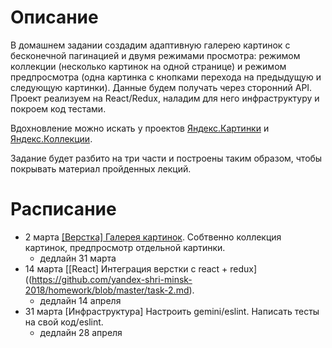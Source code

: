 Описание
========

В домашнем задании создадим адаптивную галерею картинок с бесконечной пагинацией и двумя режимами просмотра: режимом коллекции (несколько картинок на одной странице) и режимом предпросмотра (одна картинка с кнопками перехода на предыдущую и следующую картинки). Данные будем получать через сторонний API.
Проект реализуем на React/Redux, наладим для него инфраструктуру и покроем код тестами.

Вдохновление можно искать у проектов [Яндекс.Картинки](https://yandex.ru/images/search?text=%D0%B2%D0%B4%D0%BE%D1%85%D0%BD%D0%BE%D0%B2%D0%BB%D0%B5%D0%BD%D0%B8%D0%B5) и [Яндекс.Коллекции](https://yandex.ru/collections).

Задание будет разбито на три части и построены таким образом, чтобы покрывать материал пройденных лекций.

Расписание
==========

- 2 марта [[Верстка] Галерея картинок](https://github.com/yandex-shri-minsk-2018/homework/blob/master/task-1.md). Собтвенно коллекция картинок, предпросмотр отдельной картинки.
  - дедлайн 31 марта
- 14 марта [[React] Интеграция верстки с react + redux]((https://github.com/yandex-shri-minsk-2018/homework/blob/master/task-2.md).
  - дедлайн 14 апреля
- 31 марта [Инфраструктура] Настроить gemini/eslint. Написать тесты на свой код/eslint.
  - дедлайн 28 апреля
